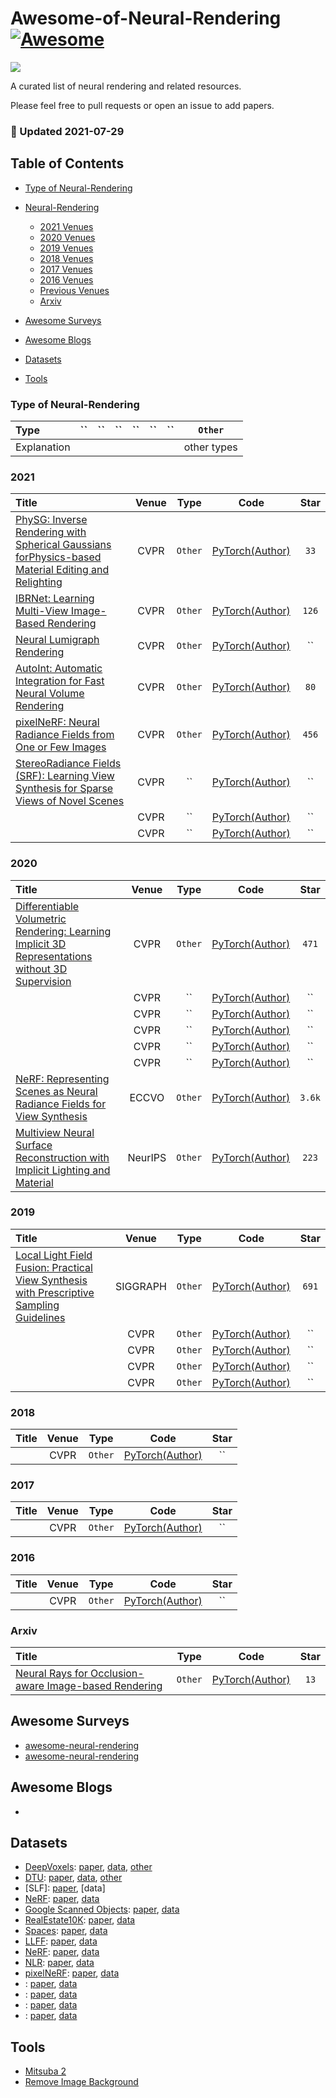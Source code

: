 # Awesome-of-Neural-Rendering [![Awesome](https://cdn.rawgit.com/sindresorhus/awesome/d7305f38d29fed78fa85652e3a63e154dd8e8829/media/badge.svg)](https://github.com/sindresorhus/awesome)

![](https://img.shields.io/badge/Number-60-green)

A curated list of neural rendering and related resources.

Please feel free to pull requests or open an issue to add papers.


### :high_brightness: Updated 2021-07-29


## Table of Contents

- [Type of Neural-Rendering](#type-of-neural-rendering)

- [Neural-Rendering](#Neural-Rendering)
  - [2021 Venues](#2021)
  - [2020 Venues](#2020)
  - [2019 Venues](#2019)
  - [2018 Venues](#2018)
  - [2017 Venues](#2017)
  - [2016 Venues](#2016)
  - [Previous Venues](#2010-2014)
  - [Arxiv](#arxiv)
 
- [Awesome Surveys](#awesome-surveys)

- [Awesome Blogs](#awesome-blogs)

- [Datasets](#datasets)

- [Tools](#tools)



### Type of Neural-Rendering

| Type        | ``          | ``           | ``                   | ``                 | ``                  | ``              | `Other`     |
|:----------- |:-------------:|:--------------:|:----------------------: |:---------------------:|:----------------------:|:-----------------:|:-----------:|
| Explanation |  |  |  |  |  |  | other types |



### 2021

| Title    | Venue    | Type     | Code     | Star     |
|:-------- |:--------:|:--------:|:--------:|:--------:|
| [PhySG: Inverse Rendering with Spherical Gaussians forPhysics-based Material Editing and Relighting](https://arxiv.org/pdf/2104.00674.pdf) | CVPR | `Other` | [PyTorch(Author)](https://github.com/Kai-46/PhySG)   |  `33`  |
| [IBRNet: Learning Multi-View Image-Based Rendering](https://arxiv.org/pdf/2102.13090.pdf) | CVPR | `Other`     | [PyTorch(Author)](https://github.com/googleinterns/IBRNet)   |  `126`  |
| [Neural Lumigraph Rendering](https://arxiv.org/pdf/2103.11571.pdf) | CVPR | `Other`     | [PyTorch(Author)](http://www.computationalimaging.org/publications/nlr/)   |  ``  |
| [AutoInt: Automatic Integration for Fast Neural Volume Rendering](https://arxiv.org/pdf/2012.01714.pdf) | CVPR | `Other`     | [PyTorch(Author)](https://github.com/computational-imaging/automatic-integration)   |  `80`  |
| [pixelNeRF: Neural Radiance Fields from One or Few Images](https://arxiv.org/pdf/2012.02190.pdf) | CVPR | `Other`     | [PyTorch(Author)](https://github.com/sxyu/pixel-nerf)   |  `456`  |
| [StereoRadiance Fields (SRF): Learning View Synthesis for Sparse Views of Novel Scenes](https://arxiv.org/pdf/2104.06935.pdf) | CVPR | ``     | [PyTorch(Author)](https://github.com/jchibane/srf)   |  ``  |
| []() | CVPR | ``     | [PyTorch(Author)]()   |  ``  |
| []() | CVPR | ``     | [PyTorch(Author)]()   |  ``  |




### 2020

| Title    | Venue    | Type     | Code     | Star     |
|:-------- |:--------:|:--------:|:--------:|:--------:|
| [Differentiable Volumetric Rendering: Learning Implicit 3D Representations without 3D Supervision](https://arxiv.org/pdf/1912.07372.pdf) | CVPR | `Other` | [PyTorch(Author)](https://github.com/autonomousvision/differentiable_volumetric_rendering)   |  `471`  |
| []() | CVPR | ``     | [PyTorch(Author)]()   |  ``  |
| []() | CVPR | ``     | [PyTorch(Author)]()   |  ``  |
| []() | CVPR | ``     | [PyTorch(Author)]()   |  ``  |
| []() | CVPR | ``     | [PyTorch(Author)]()   |  ``  |
| []() | CVPR | ``     | [PyTorch(Author)]()   |  ``  |
| [NeRF: Representing Scenes as Neural Radiance Fields for View Synthesis](https://arxiv.org/pdf/2003.08934.pdf) | ECCVO | `Other`     | [PyTorch(Author)](https://github.com/bmild/nerf)   |  `3.6k`  |
| [Multiview Neural Surface Reconstruction with Implicit Lighting and Material](https://arxiv.org/pdf/2003.09852.pdf) | NeurIPS | `Other`     | [PyTorch(Author)](https://github.com/lioryariv/idr)   |  `223`  |




### 2019

| Title    | Venue    | Type     | Code     | Star     |
|:-------- |:--------:|:--------:|:--------:|:--------:|
| [Local Light Field Fusion: Practical View Synthesis with Prescriptive Sampling Guidelines](https://arxiv.org/pdf/1905.00889.pdf) | SIGGRAPH | `Other` | [PyTorch(Author)](https://github.com/Fyusion/LLFF)   |  `691`  |
| []() | CVPR | `Other` | [PyTorch(Author)]()   |  ``  |
| []() | CVPR | `Other` | [PyTorch(Author)]()   |  ``  |
| []() | CVPR | `Other` | [PyTorch(Author)]()   |  ``  |
| []() | CVPR | `Other` | [PyTorch(Author)]()   |  ``  |


### 2018

| Title    | Venue    | Type     | Code     | Star     |
|:-------- |:--------:|:--------:|:--------:|:--------:|
| []() | CVPR | `Other` | [PyTorch(Author)]()   |  ``  |



### 2017

| Title    | Venue    | Type     | Code     | Star     |
|:-------- |:--------:|:--------:|:--------:|:--------:|
| []() | CVPR | `Other` | [PyTorch(Author)]()   |  ``  |



### 2016

| Title    | Venue    | Type     | Code     | Star     |
|:-------- |:--------:|:--------:|:--------:|:--------:|
| []() | CVPR | `Other` | [PyTorch(Author)]()   |  ``  |



### Arxiv

| Title    | Type     | Code     | Star     |
|:-------- |:--------:|:--------:|:--------:|
| [Neural Rays for Occlusion-aware Image-based Rendering](https://arxiv.org/pdf/2107.13421.pdf) | `Other` | [PyTorch(Author)](https://github.com/liuyuan-pal/NeuRay)   |  `13`  |



## Awesome Surveys
- [awesome-neural-rendering](https://github.com/weihaox/awesome-neural-rendering)
- [awesome-neural-rendering](https://github.com/jafffy/awesome-neural-rendering)


## Awesome Blogs
- []()



## Datasets
- [DeepVoxels](https://github.com/vsitzmann/deepvoxels): [paper](https://arxiv.org/pdf/1812.01024.pdf), [data](https://drive.google.com/drive/folders/1ScsRlnzy9Bd_n-xw83SP-0t548v63mPH), [other](https://drive.google.com/file/d/1lUvJWB6oFtT8EQ_NzBrXnmi25BufxRfl/view)
- [DTU](): [paper](https://roboimagedata2.compute.dtu.dk/data/text/multiViewCVPR2014.pdf), [data](http://roboimagedata.compute.dtu.dk/?page_id=36), [other](https://www.dropbox.com/sh/5tam07ai8ch90pf/AADniBT3dmAexvm_J1oL__uoa)
- [SLF]: [paper](https://cseweb.ucsd.edu/~ravir/6160/papers/p287-wood.pdf), [data]
- [NeRF](https://github.com/bmild/nerf): [paper](https://arxiv.org/pdf/2003.08934.pdf), [data](https://drive.google.com/drive/folders/128yBriW1IG_3NJ5Rp7APSTZsJqdJdfc1)
- [Google Scanned Objects](https://app.ignitionrobotics.org/GoogleResearch/fuel/collections/Google%20Scanned%20Objects): [paper](https://arxiv.org/pdf/2102.13090.pdf), [data](https://drive.google.com/drive/folders/1qfcPffMy8-rmZjbapLAtdrKwg3AV-NJe)
- [RealEstate10K](https://github.com/google/stereo-magnification): [paper](https://arxiv.org/pdf/1805.09817.pdf), [data](https://google.github.io/realestate10k/)
- [Spaces](https://github.com/augmentedperception/spaces_dataset): [paper](https://arxiv.org/pdf/1906.07316.pdf), [data](https://augmentedperception.github.io/deepview/)
- [LLFF](https://github.com/Fyusion/LLFF): [paper](https://arxiv.org/pdf/1905.00889.pdf), [data](http://cseweb.ucsd.edu/~viscomp/projects/LF/papers/SIG19/lffusion/)
- [NeRF](https://github.com/bmild/nerf): [paper](https://arxiv.org/pdf/2003.08934.pdf), [data](https://drive.google.com/drive/folders/128yBriW1IG_3NJ5Rp7APSTZsJqdJdfc1)
- [NLR](http://www.computationalimaging.org/publications/nlr/): [paper](https://arxiv.org/pdf/2103.11571.pdf), [data](https://drive.google.com/file/d/1BBpIfrqwZNYmG1TiFljlCnwsmL2OUxNT/view)
- [pixelNeRF](https://alexyu.net/pixelnerf/): [paper](https://arxiv.org/pdf/2012.02190.pdf), [data](https://drive.google.com/drive/folders/1PsT3uKwqHHD2bEEHkIXB99AlIjtmrEiR)
- [](): [paper](), [data]()
- [](): [paper](), [data]()
- [](): [paper](), [data]()
- [](): [paper](), [data]()



## Tools
- [Mitsuba 2](http://www.mitsuba-renderer.org/)
- [Remove Image Background](https://www.remove.bg/zh)
